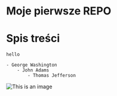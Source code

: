 # Moje pierwsze REPO
# **Spis treści**

```
hello

- George Washington
    - John Adams
        - Thomas Jefferson
```

![This is an image](https://myoctocat.com/assets/images/base-octocat.svg)